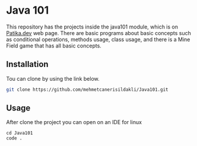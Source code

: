 # Java 101 
This repository has the projects inside the java101 module, which is on [Patika.dev](https://www.kodluyoruz.org/) web page. There are basic programs about basic concepts such as conditional operations, methods usage, class usage, and there is a Mine Field game that has all basic concepts.  
## Installation
Tou can clone by using the link below.
```bash
git clone https://github.com/mehmetcanerisildakli/Java101.git
```
## Usage
After clone the project  you can  open on an IDE
for linux
```linux
cd Java101
code .
```


